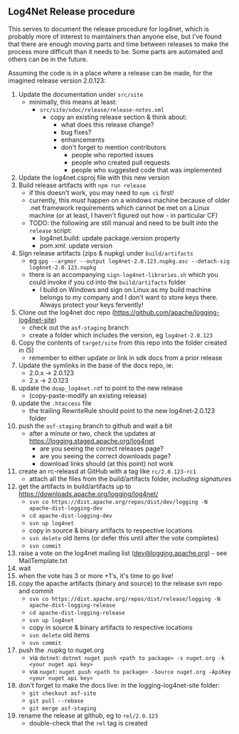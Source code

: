 Log4Net Release procedure
---

This serves to document the release procedure for log4net, which is probably
more of interest to maintainers than anyone else, but I've found that there
are enough moving parts and time between releases to make the process more
difficult than it needs to be. Some parts are automated and others can be in
the future.

Assuming the code is in a place where a release can be made, for the imagined
release version 2.0.123:

1. Update the documentation under `src/site`
    - minimally, this means at least:
        - `src/site/xdoc/release/release-notes.xml`
            - copy an existing release section & think about:
                - what does this release change?
                - bug fixes?
                - enhancements
                - don't forget to mention contributors
                    - people who reported issues
                    - people who created pull requests
                    - people who suggested code that was implemented
2. Update the log4net.csproj file with this new version
3. Build release artifacts with `npm run release`
    - if this doesn't work, you may need to `npm ci` first!
    - currently, this _must_ happen on a windows machine because of older
        .net framework requirements which cannot be met on a Linux machine
        (or at least, I haven't figured out how - in particular CF)
    - TODO: the following are still manual and need to be built into the `release` script:
        - log4net.build: update package.version property
        - pom.xml: update version
4. Sign release artifacts (zips & nupkg) under `build/artifacts`
    - eg `gpg --argmor --output log4net-2.0.123.nupkg.asc --detach-sig log4net-2.0.123.nupkg`
    - there is an accompanying `sign-log4net-libraries.sh` which you could invoke if you cd
        into the `build/artifacts` folder
        - I build on Windows and sign on Linux as my build machine belongs to my company
            and I don't want to store keys there. Always protect your keys fervently!
5. Clone out the log4net doc repo (https://github.com/apache/logging-log4net-site)
    - check out the `asf-staging` branch
    - create a folder which includes the version, eg `log4net-2.0.123`
6. Copy the contents of `target/site` from this repo into the folder created in (5)
    - remember to either update or link in sdk docs from a prior release
7. Update the symlinks in the base of the docs repo, ie:
    - 2.0.x -> 2.0.123
    - 2.x -> 2.0.123
8. update the `doap_log4net.rdf` to point to the new release 
    - (copy-paste-modify an existing release)
9. update the `.htaccess` file
    - the trailing RewriteRule should point to the new log4net-2.0.123 folder
10. push the `asf-staging` branch to github and wait a bit 
    - after a minute or two, check the updates at https://logging.staged.apache.org/log4net
        - are you seeing the correct releases page?
        - are you seeing the correct downloads page?
        - download links should (at this point) not work
11. create an rc-releasd at GitHub with a tag like `rc/2.0.123-rc1`
    - attach all the files from the build/artifacts folder, _including signatures_
12. get the artifacts in build/artifacts up to https://downloads.apache.org/logging/log4net/
    - `svn co https://dist.apache.org/repos/dist/dev/logging -N apache-dist-logging-dev`
    - `cd apache-dist-logging-dev`
    - `svn up log4net`
    - copy in source & binary artifacts to respective locations
    - `svn delete` old items (or defer this until after the vote completes)
    - `svn commit`
13. raise a vote on the log4net mailing list (dev@logging.apache.org) - see MailTemplate.txt
14. wait
15. when the vote has 3 or more +1's, it's time to go live!
16. copy the apache artifacts (binary and source) to the release svn repo and commit
    - `svn co https://dist.apache.org/repos/dist/release/logging -N apache-dist-logging-release`
    - `cd apache-dist-logging-release`
    - `svn up log4net`
    - copy in source & binary artifacts to respective locations
    - `svn delete` old items
    - `svn commit`
16. push the .nupkg to nuget.org
    - via `dotnet`: `dotnet nuget push <path to package> -s nuget.org -k <your nuget api key>`
    - via `nuget`: `nuget push <path to package> -Source nuget.org -ApiKey <your nuget api key>`
17. don't forget to make the docs live: in the logging-log4net-site folder:
    - `git checkout asf-site`
    - `git pull --rebase`
    - `git merge asf-staging`
18. rename the release at github, eg to `rel/2.0.123`
    - double-check that the `rel` tag is created